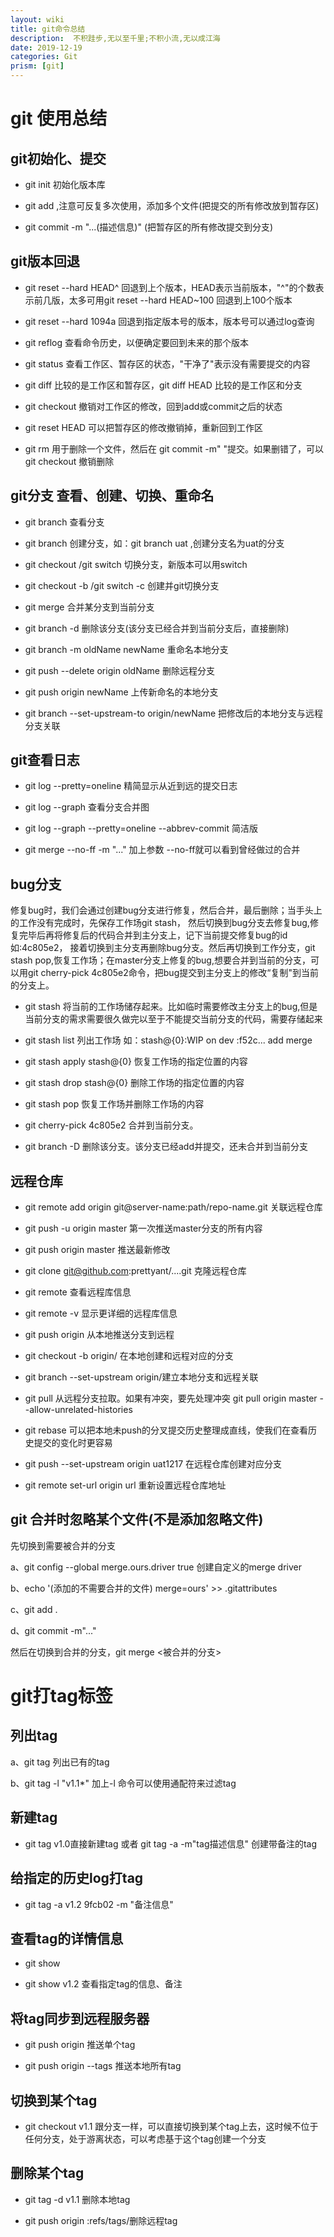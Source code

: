 ```yaml
---
layout: wiki
title: git命令总结
description:  不积跬步,无以至千里;不积小流,无以成江海
date: 2019-12-19
categories: Git
prism: [git]
---
```


# git 使用总结

## git初始化、提交

* git init 初始化版本库

* git add <file> ,注意可反复多次使用，添加多个文件(把提交的所有修改放到暂存区)

* git commit -m "...(描述信息)"  (把暂存区的所有修改提交到分支)   
    
## git版本回退

* git reset --hard  HEAD^ 回退到上个版本，HEAD表示当前版本，"^"的个数表示前几版，太多可用git reset --hard HEAD~100 回退到上100个版本

* git reset --hard 1094a 回退到指定版本号的版本，版本号可以通过log查询

* git reflog 查看命令历史，以便确定要回到未来的那个版本

* git status 查看工作区、暂存区的状态，"干净了"表示没有需要提交的内容

* git diff 比较的是工作区和暂存区，git diff HEAD 比较的是工作区和分支

* git checkout  <file> 撤销对工作区的修改，回到add或commit之后的状态

* git reset HEAD <file> 可以把暂存区的修改撤销掉，重新回到工作区

* git rm <file> 用于删除一个文件，然后在 git commit -m"  "提交。如果删错了，可以git checkout <file>撤销删除
    
## git分支 查看、创建、切换、重命名

* git branch 查看分支

* git branch <name> 创建分支，如：git branch uat ,创建分支名为uat的分支

* git checkout <name>/git switch <name> 切换分支，新版本可以用switch

* git checkout -b <name>/git switch -c <name>创建并git切换分支

* git merge<name> 合并某分支到当前分支

* git branch -d <name>删除该分支(该分支已经合并到当前分支后，直接删除)

* git branch -m oldName newName 重命名本地分支

* git push --delete origin oldName 删除远程分支

* git push origin newName 上传新命名的本地分支

* git branch --set-upstream-to origin/newName 把修改后的本地分支与远程分支关联

## git查看日志

* git log --pretty=oneline 精简显示从近到远的提交日志

* git log --graph 查看分支合并图

* git log --graph --pretty=oneline --abbrev-commit  简洁版

* git merge --no-ff -m "..." 加上参数 --no-ff就可以看到曾经做过的合并

## bug分支

修复bug时，我们会通过创建bug分支进行修复，然后合并，最后删除；当手头上的工作没有完成时，先保存工作场git stash，
然后切换到bug分支去修复bug,修复完毕后再将修复后的代码合并到主分支上，记下当前提交修复bug的id如:4c805e2，
接着切换到主分支再删除bug分支。然后再切换到工作分支，git stash pop,恢复工作场；在master分支上修复的bug,想要合并到当前的分支，可以用git cherry-pick 4c805e2命令，把bug提交到主分支上的修改“复制"到当前的分支上。
    
* git stash 将当前的工作场储存起来。比如临时需要修改主分支上的bug,但是当前分支的需求需要很久做完以至于不能提交当前分支的代码，需要存储起来

* git stash list 列出工作场 如：stash@{0}:WIP on dev :f52c... add merge

* git stash apply stash@{0} 恢复工作场的指定位置的内容

* git stash drop stash@{0}  删除工作场的指定位置的内容

* git stash pop 恢复工作场并删除工作场的内容

* git cherry-pick 4c805e2 合并到当前分支。

* git branch -D <name> 删除该分支。该分支已经add并提交，还未合并到当前分支  

## 远程仓库 
    
* git remote add origin git@server-name:path/repo-name.git 关联远程仓库

* git push -u origin master 第一次推送master分支的所有内容

* git push origin master 推送最新修改

* git clone git@github.com:prettyant/....git 克隆远程仓库

* git remote 查看远程库信息

* git remote -v 显示更详细的远程库信息

* git push origin <name> 从本地推送分支到远程

* git checkout -b <name> origin/<name> 在本地创建和远程对应的分支

* git branch --set-upstream <name> origin/<name>建立本地分支和远程关联

* git pull 从远程分支拉取。如果有冲突，要先处理冲突  git pull origin master --allow-unrelated-histories

* git rebase 可以把本地未push的分叉提交历史整理成直线，使我们在查看历史提交的变化时更容易

* git push --set-upstream origin uat1217  在远程仓库创建对应分支

* git remote set-url origin url 重新设置远程仓库地址

## git 合并时忽略某个文件(不是添加忽略文件)

先切换到需要被合并的分支

a、git config --global merge.ours.driver true  创建自定义的merge driver

b、echo '(添加的不需要合并的文件)  merge=ours' >> .gitattributes

c、git add . 

d、git commit -m"..."   

然后在切换到合并的分支，git merge <被合并的分支>

# git打tag标签

## 列出tag

a、git tag 列出已有的tag

b、git tag  -l "v1.1*" 加上-l 命令可以使用通配符来过滤tag

## 新建tag

* git tag v1.0直接新建tag   或者 git tag -a <tagName> -m"tag描述信息" 创建带备注的tag

## 给指定的历史log打tag

* git tag -a v1.2 9fcb02 -m "备注信息"

## 查看tag的详情信息

* git show 

* git show v1.2 查看指定tag的信息、备注

## 将tag同步到远程服务器

* git push origin <tagName> 推送单个tag

* git push origin --tags 推送本地所有tag

## 切换到某个tag

* git checkout v1.1 跟分支一样，可以直接切换到某个tag上去，这时候不位于任何分支，处于游离状态，可以考虑基于这个tag创建一个分支

## 删除某个tag

* git tag -d v1.1 删除本地tag

* git push origin :refs/tags/<tagName>删除远程tag
